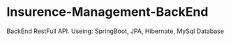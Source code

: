 # Insurence-Management-BackEnd
 BackEnd RestFull API. Useing: SpringBoot, JPA, Hibernate, MySql Database
